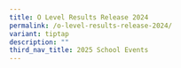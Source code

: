 ```yaml
---
title: O Level Results Release 2024
permalink: /o-level-results-release-2024/
variant: tiptap
description: ""
third_nav_title: 2025 School Events
---
```

